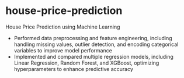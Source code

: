 # house-price-prediction

House Price Prediction using Machine Learning

<ul>
  <li>Performed data preprocessing and feature engineering, including handling missing values, outlier detection, and encoding categorical variables to improve model performance

  <li>Implemented and compared multiple regression models, including Linear Regression, Random Forest, and XGBoost, optimizing hyperparameters to enhance predictive accuracy
</ul>
